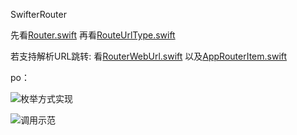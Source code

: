 SwifterRouter

先看[Router.swift](/Sources/Router.swift)
再看[RouteUrlType.swift](/Sources/RouteUrlType.swift)

若支持解析URL跳转:
看[RouterWebUrl.swift](/Sources/Web/RouterWebUrl.swift)
以及[AppRouterItem.swift](/Sources/Web/RouterWebUrl.swift)

po：

![枚举方式实现](/资源/枚举方式实现.png, "实现示例")

![调用示范](/资源/调用.png, "调用示例")
